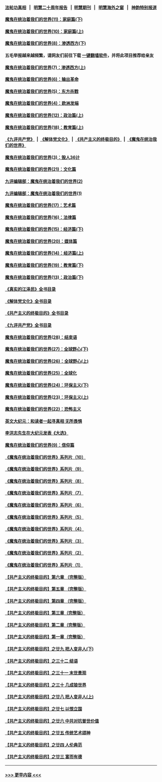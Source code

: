 #### [法轮功真相](https://github.com/gfw-breaker/truth/blob/master/README.md?t=0) &nbsp;&nbsp;|&nbsp;&nbsp; [明慧二十周年报告](https://github.com/gfw-breaker/mh-reports/blob/master/README.md?t=0) &nbsp;&nbsp;|&nbsp;&nbsp;[明慧期刊](https://github.com/gfw-breaker/mh-qikan) &nbsp;&nbsp;|&nbsp;&nbsp; [明慧海外之窗](https://github.com/gfw-breaker/mh-news/blob/master/README.md?t=0) &nbsp;&nbsp;|&nbsp;&nbsp; [神韵特别报道](https://github.com/gfw-breaker/mh-news/blob/master/shenyun.md?t=0)
#### [魔鬼在统治着我们的世界(11)：家庭篇(下)](../pages/nsc422/n10440961.md?t=12130250) 
#### [魔鬼在统治着我们的世界(10)：家庭篇(上)](../pages/nsc422/n10435448.md?t=12130250) 
#### [魔鬼在统治着我们的世界(8)：渗透西方(下)](../pages/nsc422/n10429603.md?t=12130250) 
#### 五毛举报越来越频繁，请网友们前往下载 [一键翻墙软件](https://github.com/gfw-breaker/ssr-accounts)，并将此项目推荐给亲友
#### [魔鬼在统治着我们的世界(7)：渗透西方(上)](../pages/nsc422/n10426013.md?t=12130250) 
#### [魔鬼在统治着我们的世界(6)：输出革命](../pages/nsc422/n10421536.md?t=12130250) 
#### [魔鬼在统治着我们的世界(5)：东方杀戮](../pages/nsc422/n10417707.md?t=12130250) 
#### [魔鬼在统治着我们的世界(4)：欧洲发端](../pages/nsc422/n10414890.md?t=12130250) 
#### [魔鬼在统治着我们的世界(12)：政治篇(上)](../pages/nsc422/n10444576.md?t=12130250) 
#### [魔鬼在统治着我们的世界(18)：教育篇(上)](../pages/nsc422/n10526970.md?t=12130250) 
#### [《九评共产党》](https://github.com/begood0513/9ping.md/blob/master/README.md) &nbsp;|&nbsp; [《解体党文化》](../../../../jtdwh.md/blob/master/README.md)  &nbsp;|&nbsp; [《共产主义的终极目的》](../../../../gczydzjmd.md/blob/master/README.md) &nbsp;|&nbsp; [《魔鬼在统治我们的世界》](../../../../mgztzwmdsj.md/blob/master/README.md) 
#### [魔鬼在统治着我们的世界(3)：毁人36计](../pages/nsc422/n10411583.md?t=12130250) 
#### [魔鬼在统治着我们的世界(21)：文化篇](../pages/nsc422/n10597706.md?t=12130250) 
#### [九评编辑部：魔鬼在统治着我们的世界(2)](../pages/nsc422/n10410036.md?t=12130250) 
#### [九评编辑部：魔鬼在统治着我们的世界(1)](../pages/nsc422/n10406825.md?t=12130250) 
#### [魔鬼在统治着我们的世界(17)：艺术篇](../pages/nsc422/n10499093.md?t=12130250) 
#### [魔鬼在统治着我们的世界(16)：法律篇](../pages/nsc422/n10485969.md?t=12130250) 
#### [魔鬼在统治着我们的世界(15)：经济篇(下)](../pages/nsc422/n10469975.md?t=12130250) 
#### [魔鬼在统治着我们的世界(20)：媒体篇](../pages/nsc422/n10586579.md?t=12130250) 
#### [魔鬼在统治着我们的世界(14)：经济篇(上)](../pages/nsc422/n10457370.md?t=12130250) 
#### [魔鬼在统治着我们的世界(19)：教育篇(下)](../pages/nsc422/n10564808.md?t=12130250) 
#### [魔鬼在统治着我们的世界(13)：政治篇(下)](../pages/nsc422/n10448270.md?t=12130250) 
#### [《真实的江泽民》全书目录](../pages/nsc422/n13721399.md?t=12130250) 
#### [《解体党文化》全书目录](../pages/nsc422/n13721157.md?t=12130250) 
#### [《共产主义的终极目的》全书目录](../pages/nsc422/n13721048.md?t=12130250) 
#### [《九评共产党》全书目录](../pages/nsc422/n13708085.md?t=12130250) 
#### [魔鬼在统治着我们的世界(28)：结束语](../pages/nsc422/n10936246.md?t=12130250) 
#### [魔鬼在统治着我们的世界(27)：全球野心(下)](../pages/nsc422/n10928319.md?t=12130250) 
#### [魔鬼在统治着我们的世界(26)：全球野心(上)](../pages/nsc422/n10900318.md?t=12130250) 
#### [魔鬼在统治着我们的世界(25)：全球化](../pages/nsc422/n10788205.md?t=12130250) 
#### [魔鬼在统治着我们的世界(24)：环保主义(下)](../pages/nsc422/n10695307.md?t=12130250) 
#### [魔鬼在统治着我们的世界(23)：环保主义(上)](../pages/nsc422/n10688613.md?t=12130250) 
#### [魔鬼在统治着我们的世界(22)：恐怖主义](../pages/nsc422/n10614727.md?t=12130250) 
#### [英文大纪元：和读者一起寻真相 无所畏惧](../pages/nsc422/n12542027.md?t=12130250) 
#### [李洪志先生在大纪元发表《大选》](../pages/nsc422/n12534746.md?t=12130250) 
#### [魔鬼在统治着我们的世界(9)：信仰篇](../pages/nsc422/n10432159.md?t=12130250) 
#### [《魔鬼在统治着我们的世界》系列片（10）](../pages/nsc422/n12292670.md?t=12130250) 
#### [《魔鬼在统治着我们的世界》系列片（9）](../pages/nsc422/n12290859.md?t=12130250) 
#### [《魔鬼在统治着我们的世界》系列片（8）](../pages/nsc422/n12287445.md?t=12130250) 
#### [《魔鬼在统治着我们的世界》系列片（7）](../pages/nsc422/n12283425.md?t=12130250) 
#### [《魔鬼在统治着我们的世界》系列片（6）](../pages/nsc422/n12282314.md?t=12130250) 
#### [《魔鬼在统治着我们的世界》系列片（5）](../pages/nsc422/n12281419.md?t=12130250) 
#### [《魔鬼在统治着我们的世界》系列片（4）](../pages/nsc422/n12274024.md?t=12130250) 
#### [《魔鬼在统治着我们的世界》系列片（3）](../pages/nsc422/n12271322.md?t=12130250) 
#### [《魔鬼在统治着我们的世界》系列片（2）](../pages/nsc422/n12269049.md?t=12130250) 
#### [《魔鬼在统治着我们的世界》系列片（1）](../pages/nsc422/n12267575.md?t=12130250) 
#### [【共产主义的终极目的】第六章 （完整版）](../pages/nsc422/n11428913.md?t=12130250) 
#### [【共产主义的终极目的】第五章 （完整版）](../pages/nsc422/n11428912.md?t=12130250) 
#### [【共产主义的终极目的】第四章 （完整版）](../pages/nsc422/n11428907.md?t=12130250) 
#### [【共产主义的终极目的】第三章（完整版）](../pages/nsc422/n11428848.md?t=12130250) 
#### [【共产主义的终极目的】第二章（完整版）](../pages/nsc422/n11428831.md?t=12130250) 
#### [【共产主义的终极目的】第一章（完整版）](../pages/nsc422/n11417651.md?t=12130250) 
#### [【共产主义的终极目的】之廿九 把人变非人(下)](../pages/nsc422/n11344140.md?t=12130250) 
#### [【共产主义的终极目的】之三十二 结语](../pages/nsc422/n11360535.md?t=12130250) 
#### [【共产主义的终极目的】之三十一 末世景观](../pages/nsc422/n11351129.md?t=12130250) 
#### [【共产主义的终极目的】之三十 几成狼世界](../pages/nsc422/n11348280.md?t=12130250) 
#### [【共产主义的终极目的】之廿八 把人变非人(上)](../pages/nsc422/n11340492.md?t=12130250) 
#### [【共产主义的终极目的】之廿七 以恨立国](../pages/nsc422/n11336944.md?t=12130250) 
#### [【共产主义的终极目的】之廿六 中共对抗普世价值](../pages/nsc422/n11324785.md?t=12130250) 
#### [【共产主义的终极目的】之廿五 传统艺术颂神](../pages/nsc422/n11296396.md?t=12130250) 
#### [【共产主义的终极目的】之廿四 人伦典范](../pages/nsc422/n11296397.md?t=12130250) 
#### [【共产主义的终极目的】之廿三 富而有德](../pages/nsc422/n11283598.md?t=12130250) 

----
#### [ >>> 更早内容 <<< ](../indexes/nsc422-earlier.md)

